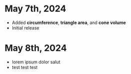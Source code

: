# May 7th, 2024
- Added **circumference**, **triangle area**, and **cone volume**
- Initial release

# May 8th, 2024
- lorem ipsum dolor salut
- test test test
